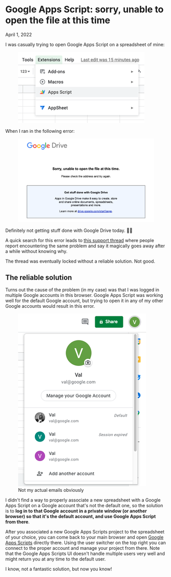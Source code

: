 # Google Apps Script: sorry, unable to open the file at this time
April 1, 2022

I was casually trying to open Google Apps Script on a spreadsheet of
mine:

<figure class="center">
  <img alt="Google Apps Script opening from Google Sheets" src="../../img/2022/04/google-apps-script-open.png">
</figure>

When I ran in the following error:

<figure class="center">
  <img alt="Sorry, unable to open the file at this time, please check the address and try again" src="../../img/2022/04/google-apps-script-sorry.png">
</figure>

Definitely not getting stuff done with Google Drive today. 🤦‍♀️

A quick search for this error leads to [this support thread](https://support.google.com/docs/thread/99474963)
where people report encountering the same problem and say it magically
goes away after a while without knowing why.

The thread was eventually locked without a reliable solution. Not good.

## The reliable solution

Turns out the cause of the problem (in my case) was that I was logged in
multiple Google accounts in this browser. Google Apps Script was working
well for the default Google account, but trying to open it in any of my
other Google accounts would result in this error.

<figure class="center">
  <img alt="Multiple Google accounts" src="../../img/2022/04/google-multiple-accounts.png">
  <figcaption>Not my actual emails obviously</figcaption>
</figure>

I didn't find a way to properly associate a new spreadsheet with a
Google Apps Script on a Google account that's not the default one, so
the solution is to **log in to that Google account in a private window
(or another browser) so that it's the default account, and use Google
Apps Script from there**.

After you associated a new Google Apps Scripts project to the
spreadsheet of your choice, you can come back to your main browser and
open [Google Apps Scripts](https://script.google.com/) directly there.
Using the user switcher on the top right you can connect to the proper
account and manage your project from there. Note that the Google Apps
Scripts UI doesn't handle multiple users very well and might return you
at any time to the default user.

I know, not a fantastic solution, but now you know!
